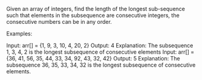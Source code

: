 Given an array of integers, find the length of the longest sub-sequence such 
that elements in the subsequence are consecutive integers, the consecutive numbers can be in any order. 

Examples:  

Input: arr[] = {1, 9, 3, 10, 4, 20, 2}
Output: 4
Explanation: The subsequence 1, 3, 4, 2 is the longest subsequence of consecutive elements
Input: arr[] = {36, 41, 56, 35, 44, 33, 34, 92, 43, 32, 42}
Output: 5
Explanation: The subsequence 36, 35, 33, 34, 32 is the longest subsequence of consecutive elements.


